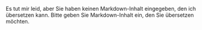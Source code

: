 Es tut mir leid, aber Sie haben keinen Markdown-Inhalt eingegeben, den ich übersetzen kann. Bitte geben Sie Markdown-Inhalt ein, den Sie übersetzen möchten.